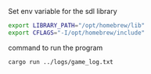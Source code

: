 Set env variable for the sdl library
```bash
export LIBRARY_PATH="/opt/homebrew/lib"
export CFLAGS="-I/opt/homebrew/include"
```

command to run the program
```bash
cargo run ../logs/game_log.txt
```
